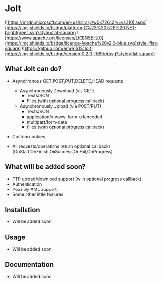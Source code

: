 # Jolt

![https://msdn.microsoft.com/en-us/library/w0x726c2(v=vs.110).aspx](https://img.shields.io/badge/platform-C%23%20%2F%20.NET-brightgreen.svg?style=flat-square)
![https://www.apache.org/licenses/LICENSE-2.0](https://img.shields.io/badge/licence-Apache%20v2.0-blue.svg?style=flat-square)
![https://github.com/emre1512/Jolt](https://img.shields.io/badge/version-0.2.0-ff69b4.svg?style=flat-square)

## What Jolt can do?

- Asynchronous GET,POST,PUT,DELETE,HEAD requests
	* Asynchronously Download (via GET)
		* Text/JSON
		* Files (with optional progress callback)
	* Asynchronously Upload (via POST/PUT)
		* Text/JSON
		* application/x-www-form-urlencoded
		* multipart/form-data
		* Files (with optional progress callback)

- Custom cookies

- All requests/operations return optional callbacks (OnStart,OnFinish,OnSuccess,OnFail,OnProgress) 

## What will be added soon?

- FTP upload/download support (with optional progress callback)
- Authentication
- Possibly XML support
- Some other little features

## Installation

- Will be added soon

## Usage

- Will be added soon

## Documentation

- Will be added soon


